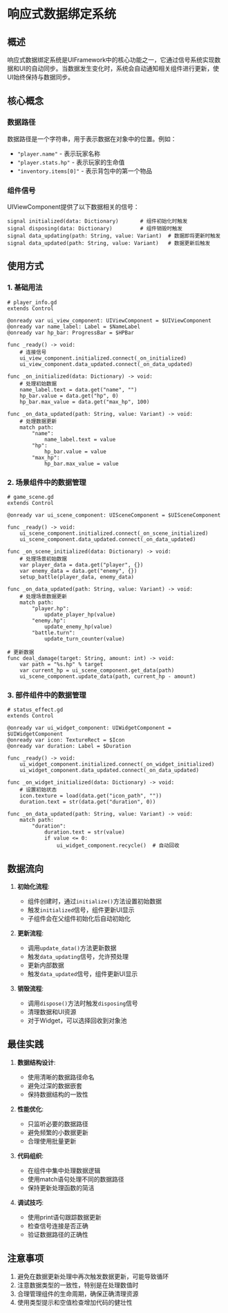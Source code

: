 # 响应式数据绑定系统

## 概述

响应式数据绑定系统是UIFramework中的核心功能之一，它通过信号系统实现数据和UI的自动同步。当数据发生变化时，系统会自动通知相关组件进行更新，使UI始终保持与数据同步。

## 核心概念

### 数据路径

数据路径是一个字符串，用于表示数据在对象中的位置。例如：

- `"player.name"` - 表示玩家名称
- `"player.stats.hp"` - 表示玩家的生命值
- `"inventory.items[0]"` - 表示背包中的第一个物品

### 组件信号

UIViewComponent提供了以下数据相关的信号：

```gdscript
signal initialized(data: Dictionary)       # 组件初始化时触发
signal disposing(data: Dictionary)         # 组件销毁时触发
signal data_updating(path: String, value: Variant)  # 数据即将更新时触发
signal data_updated(path: String, value: Variant)   # 数据更新后触发
```

## 使用方式

### 1. 基础用法

```gdscript
# player_info.gd
extends Control

@onready var ui_view_component: UIViewComponent = $UIViewComponent
@onready var name_label: Label = $NameLabel
@onready var hp_bar: ProgressBar = $HPBar

func _ready() -> void:
    # 连接信号
    ui_view_component.initialized.connect(_on_initialized)
    ui_view_component.data_updated.connect(_on_data_updated)

func _on_initialized(data: Dictionary) -> void:
    # 处理初始数据
    name_label.text = data.get("name", "")
    hp_bar.value = data.get("hp", 0)
    hp_bar.max_value = data.get("max_hp", 100)

func _on_data_updated(path: String, value: Variant) -> void:
    # 处理数据更新
    match path:
        "name":
            name_label.text = value
        "hp":
            hp_bar.value = value
        "max_hp":
            hp_bar.max_value = value
```

### 2. 场景组件中的数据管理

```gdscript
# game_scene.gd
extends Control

@onready var ui_scene_component: UISceneComponent = $UISceneComponent

func _ready() -> void:
    ui_scene_component.initialized.connect(_on_scene_initialized)
    ui_scene_component.data_updated.connect(_on_data_updated)

func _on_scene_initialized(data: Dictionary) -> void:
    # 处理场景初始数据
    var player_data = data.get("player", {})
    var enemy_data = data.get("enemy", {})
    setup_battle(player_data, enemy_data)

func _on_data_updated(path: String, value: Variant) -> void:
    # 处理场景数据更新
    match path:
        "player.hp":
            update_player_hp(value)
        "enemy.hp":
            update_enemy_hp(value)
        "battle.turn":
            update_turn_counter(value)

# 更新数据
func deal_damage(target: String, amount: int) -> void:
    var path = "%s.hp" % target
    var current_hp = ui_scene_component.get_data(path)
    ui_scene_component.update_data(path, current_hp - amount)
```

### 3. 部件组件中的数据管理

```gdscript
# status_effect.gd
extends Control

@onready var ui_widget_component: UIWidgetComponent = $UIWidgetComponent
@onready var icon: TextureRect = $Icon
@onready var duration: Label = $Duration

func _ready() -> void:
    ui_widget_component.initialized.connect(_on_widget_initialized)
    ui_widget_component.data_updated.connect(_on_data_updated)

func _on_widget_initialized(data: Dictionary) -> void:
    # 设置初始状态
    icon.texture = load(data.get("icon_path", ""))
    duration.text = str(data.get("duration", 0))

func _on_data_updated(path: String, value: Variant) -> void:
    match path:
        "duration":
            duration.text = str(value)
            if value <= 0:
                ui_widget_component.recycle()  # 自动回收
```

## 数据流向

1. **初始化流程**:
   - 组件创建时，通过`initialize()`方法设置初始数据
   - 触发`initialized`信号，组件更新UI显示
   - 子组件会在父组件初始化后自动初始化

2. **更新流程**:
   - 调用`update_data()`方法更新数据
   - 触发`data_updating`信号，允许预处理
   - 更新内部数据
   - 触发`data_updated`信号，组件更新UI显示

3. **销毁流程**:
   - 调用`dispose()`方法时触发`disposing`信号
   - 清理数据和UI资源
   - 对于Widget，可以选择回收到对象池

## 最佳实践

1. **数据结构设计**:
   - 使用清晰的数据路径命名
   - 避免过深的数据嵌套
   - 保持数据结构的一致性

2. **性能优化**:
   - 只监听必要的数据路径
   - 避免频繁的小数据更新
   - 合理使用批量更新

3. **代码组织**:
   - 在组件中集中处理数据逻辑
   - 使用match语句处理不同的数据路径
   - 保持更新处理函数的简洁

4. **调试技巧**:
   - 使用print语句跟踪数据更新
   - 检查信号连接是否正确
   - 验证数据路径的正确性

## 注意事项

1. 避免在数据更新处理中再次触发数据更新，可能导致循环
2. 注意数据类型的一致性，特别是在处理数值时
3. 合理管理组件的生命周期，确保正确清理资源
4. 使用类型提示和空值检查增加代码的健壮性
